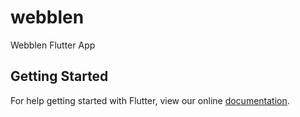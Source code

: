 # webblen

Webblen Flutter App

## Getting Started

For help getting started with Flutter, view our online
[documentation](https://flutter.io/).
